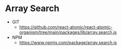Array Search 
===============
   * GIT
      * https://github.com/react-atomic/react-atomic-organism/tree/main/packages/lib/array.search.js
   * NPM
      * https://www.npmjs.com/package/array.search.js



